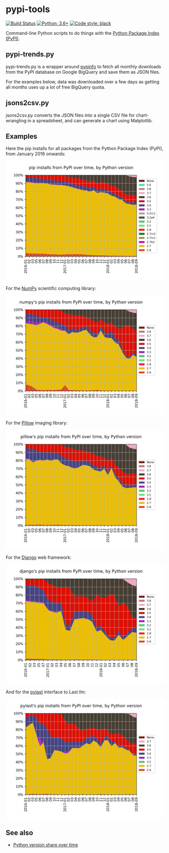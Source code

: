 # pypi-tools

[![Build Status](https://travis-ci.org/hugovk/pypi-tools.svg?branch=master)](https://travis-ci.org/hugovk/pypi-tools)
[![Python: 3.6+](https://img.shields.io/badge/python-3.6+-blue.svg)](https://www.python.org/downloads/)
[![Code style: black](https://img.shields.io/badge/code%20style-black-000000.svg)](https://github.com/ambv/black)

Command-line Python scripts to do things with the
[Python Package Index (PyPI)](https://pypi.org/).

## pypi-trends.py

pypi-trends.py is a wrapper around [pypinfo](https://github.com/ofek/pypinfo)
to fetch all monthly downloads from the PyPI database on Google BigQuery and
save them as JSON files.

For the examples below, data was downloaded over a few days as getting all
months uses up a lot of free BigQuery quota.

## jsons2csv.py

jsons2csv.py converts the JSON files into a single CSV file for chart-wrangling 
in a spreadsheet, and can generate a chart using Matplotlib.

## Examples

Here the pip installs for all packages from the Python Package Index (PyPI),
from January 2016 onwards:

![Chart showing pip installs for Python 3 increasing from under 10% to around 35%](data/pip-install-all.png)

For the [NumPy](https://github.com/numpy/numpy) scientific computing library:

!["Chart showing pip installs for Python 3 increasing from under 20% to around 55%"](data/pip-install-numpy.png)

For the [Pillow](https://github.com/python-pillow/Pillow) imaging library:

!["Chart showing pip installs for Python 3 increasing from under 20% to around 55%"](data/pip-install-pillow.png)

For the [Django](https://github.com/python-pillow/Pillow) web framework:

!["Chart showing pip installs for Python 3 increasing from under 30% to around 65%"](data/pip-install-django.png)

And for the [pylast](https://github.com/pylast/pylast) interface to Last.fm:

!["Chart showing pip installs for Python 3 increasing from under 20% to over 50%"](data/pip-install-pylast.png)

## See also

* [Python version share over time](https://medium.com/@hugovk/python-version-share-over-time-cf4498822650)
